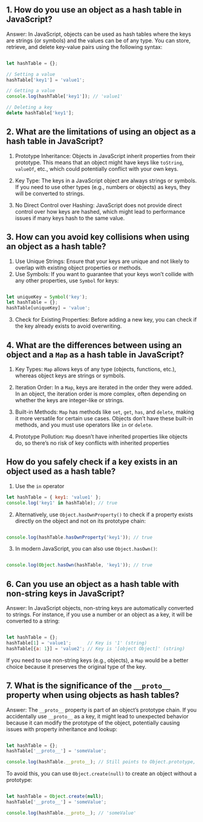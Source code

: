 ## 1. How do you use an object as a hash table in JavaScript?

Answer: In JavaScript, objects can be used as hash tables where the keys are strings (or symbols) and the values can be of any type. You can store, retrieve, and delete key-value pairs using the following syntax:

```javascript

let hashTable = {};

// Setting a value
hashTable['key1'] = 'value1';

// Getting a value
console.log(hashTable['key1']); // 'value1'

// Deleting a key
delete hashTable['key1'];

```
## 2. What are the limitations of using an object as a hash table in JavaScript?

1. Prototype Inheritance: Objects in JavaScript inherit properties from their prototype. This means that an object might have keys like `toString`, `valueOf`, etc., which could potentially conflict with your own keys.

2. Key Type: The keys in a JavaScript object are always strings or symbols. If you need to use other types (e.g., numbers or objects) as keys, they will be converted to strings.

3. No Direct Control over Hashing: JavaScript does not provide direct control over how keys are hashed, which might lead to performance issues if many keys hash to the same value.



## 3. How can you avoid key collisions when using an object as a hash table?

1. Use Unique Strings: Ensure that your keys are unique and not likely to overlap with existing object properties or methods.
2. Use Symbols: If you want to guarantee that your keys won’t collide with any other properties, use `Symbol` for keys:

```javascript

let uniqueKey = Symbol('key');
let hashTable = {};
hashTable[uniqueKey] = 'value';

```
3. Check for Existing Properties: Before adding a new key, you can check if the key already exists to avoid overwriting.


## 4. What are the differences between using an object and a `Map` as a hash table in JavaScript?

1. Key Types: `Map` allows keys of any type (objects, functions, etc.), whereas object keys are strings or symbols.
2. Iteration Order: In a `Map`, keys are iterated in the order they were added. In an object, the iteration order is more complex, often depending on whether the keys are integer-like or strings.

3. Built-in Methods: `Map` has methods like `set`, `get`, `has`, and `delete`, making it more versatile for certain use cases. Objects don’t have these built-in methods, and you must use operators like `in` or `delete`.
4. Prototype Pollution: `Map` doesn’t have inherited properties like objects do, so there’s no risk of key conflicts with inherited properties

## How do you safely check if a key exists in an object used as a hash table?

1. Use the `in` operator

```javascript
let hashTable = { key1: 'value1' };
console.log('key1' in hashTable); // true

```

2. Alternatively, use `Object.hasOwnProperty()` to check if a property exists directly on the object and not on its prototype chain:

```javascript

console.log(hashTable.hasOwnProperty('key1')); // true

```

3. In modern JavaScript, you can also use `Object.hasOwn()`:

```javascript

console.log(Object.hasOwn(hashTable, 'key1')); // true

```

## 6. Can you use an object as a hash table with non-string keys in JavaScript?
Answer: In JavaScript objects, non-string keys are automatically converted to strings. For instance, if you use a number or an object as a key, it will be converted to a string:

```javascript

let hashTable = {};
hashTable[1] = 'value1';      // Key is '1' (string)
hashTable[{a: 1}] = 'value2'; // Key is '[object Object]' (string)

```
If you need to use non-string keys (e.g., objects), a `Map` would be a better choice because it preserves the original type of the key.


## 7. What is the significance of the `__proto__` property when using objects as hash tables?

Answer: The `__proto__` property is part of an object’s prototype chain. If you accidentally use `__proto__` as a key, it might lead to unexpected behavior because it can modify the prototype of the object, potentially causing issues with property inheritance and lookup:

```javascript

let hashTable = {};
hashTable['__proto__'] = 'someValue';

console.log(hashTable.__proto__); // Still points to Object.prototype, not 'someValue'

```
To avoid this, you can use `Object.create(null)` to create an object without a prototype:


```javascript

let hashTable = Object.create(null);
hashTable['__proto__'] = 'someValue';

console.log(hashTable.__proto__); // 'someValue'

```



























